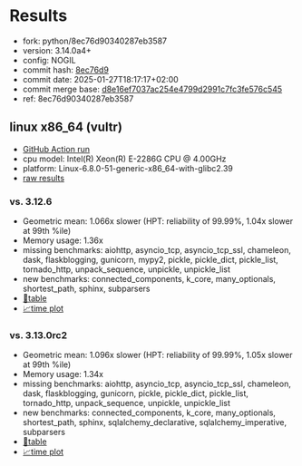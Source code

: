 # Results

- fork: python/8ec76d90340287eb3587
- version: 3.14.0a4+
- config: NOGIL
- commit hash: [8ec76d9](https://github.com/python/cpython/commit/8ec76d9)
- commit date: 2025-01-27T18:17:17+02:00
- commit merge base: [d8e16ef7037ac254e4799d2991c7fc3fe576c545](https://github.com/python/cpython/commit/d8e16ef7037ac254e4799d2991c7fc3fe576c545)
- ref: 8ec76d90340287eb3587

## linux x86_64 (vultr)

- [GitHub Action run](https://github.com/facebookexperimental/free-threading-benchmarking/actions/runs/13004409760)
- cpu model: Intel(R) Xeon(R) E-2286G CPU @ 4.00GHz
- platform: Linux-6.8.0-51-generic-x86_64-with-glibc2.39
- [raw results](bm-20250127-vultr-x86_64-python-8ec76d90340287eb3587-3.14.0a4%2B-8ec76d9.json)

### vs. 3.12.6

- Geometric mean: 1.066x slower (HPT: reliability of 99.99%, 1.04x slower at 99th %ile)
- Memory usage: 1.36x
- missing benchmarks: aiohttp, asyncio_tcp, asyncio_tcp_ssl, chameleon, dask, flaskblogging, gunicorn, mypy2, pickle, pickle_dict, pickle_list, tornado_http, unpack_sequence, unpickle, unpickle_list
- new benchmarks: connected_components, k_core, many_optionals, shortest_path, sphinx, subparsers
- [📄table](bm-20250127-vultr-x86_64-python-8ec76d90340287eb3587-3.14.0a4%2B-8ec76d9-vs-3.12.6.md)
- [📈time plot](bm-20250127-vultr-x86_64-python-8ec76d90340287eb3587-3.14.0a4%2B-8ec76d9-vs-3.12.6.svg)

### vs. 3.13.0rc2

- Geometric mean: 1.096x slower (HPT: reliability of 99.99%, 1.05x slower at 99th %ile)
- Memory usage: 1.34x
- missing benchmarks: aiohttp, asyncio_tcp, asyncio_tcp_ssl, chameleon, dask, flaskblogging, gunicorn, pickle, pickle_dict, pickle_list, tornado_http, unpack_sequence, unpickle, unpickle_list
- new benchmarks: connected_components, k_core, many_optionals, shortest_path, sphinx, sqlalchemy_declarative, sqlalchemy_imperative, subparsers
- [📄table](bm-20250127-vultr-x86_64-python-8ec76d90340287eb3587-3.14.0a4%2B-8ec76d9-vs-3.13.0rc2.md)
- [📈time plot](bm-20250127-vultr-x86_64-python-8ec76d90340287eb3587-3.14.0a4%2B-8ec76d9-vs-3.13.0rc2.svg)

